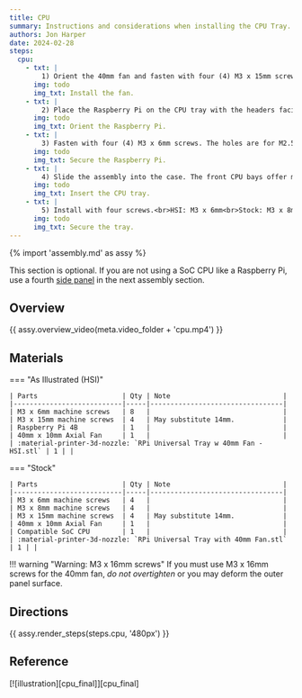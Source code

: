 ```yaml
---
title: CPU
summary: Instructions and considerations when installing the CPU Tray.
authors: Jon Harper
date: 2024-02-28
steps:
  cpu:
    - txt: |
        1) Orient the 40mm fan and fasten with four (4) M3 x 15mm screws.
      img: todo
      img_txt: Install the fan.
    - txt: |
        2) Place the Raspberry Pi on the CPU tray with the headers facing away from the fan.
      img: todo
      img_txt: Orient the Raspberry Pi.
    - txt: |
        3) Fasten with four (4) M3 x 6mm screws. The holes are for M2.5 screws but will bore out easily for M3 screws.
      img: todo
      img_txt: Secure the Raspberry Pi.
    - txt: |
        4) Slide the assembly into the case. The front CPU bays offer more room for connectors, but any CPU bay work.
      img: todo
      img_txt: Insert the CPU tray.
    - txt: |
        5) Install with four screws.<br>HSI: M3 x 6mm<br>Stock: M3 x 8mm
      img: todo
      img_txt: Secure the tray.
---
```


{% import 'assembly.md' as assy %}

This section is optional. If you are not using a SoC CPU like a Raspberry Pi, use a fourth [side panel][side] in the next assembly section.

## Overview

{{ assy.overview_video(meta.video_folder + 'cpu.mp4') }}

## Materials

=== "As Illustrated (HSI)"

    | Parts                     | Qty | Note                            |
    |---------------------------|-----|---------------------------------|
    | M3 x 6mm machine screws   | 8   |                                 |
    | M3 x 15mm machine screws  | 4   | May substitute 14mm.            |
    | Raspberry Pi 4B           | 1   |                                 |
    | 40mm x 10mm Axial Fan     | 1   |                                 |
    | :material-printer-3d-nozzle: `RPi Universal Tray w 40mm Fan - HSI.stl` | 1 | |

=== "Stock"

    | Parts                     | Qty | Note                            |
    |---------------------------|-----|---------------------------------|
    | M3 x 6mm machine screws   | 4   |                                 |
    | M3 x 8mm machine screws   | 4   |                                 |
    | M3 x 15mm machine screws  | 4   | May substitute 14mm.            |
    | 40mm x 10mm Axial Fan     | 1   |                                 |
    | Compatible SoC CPU        | 1   |                                 |
    | :material-printer-3d-nozzle: `RPi Universal Tray with 40mm Fan.stl` | 1 | |

!!! warning "Warning: M3 x 16mm screws"
    If you must use M3 x 16mm screws for the 40mm fan, *do not overtighten* or you may deform the outer panel surface.

## Directions
                                                            
{{ assy.render_steps(steps.cpu, '480px') }}

## Reference

[![illustration][cpu_final]][cpu_final]

[side]: side.md

